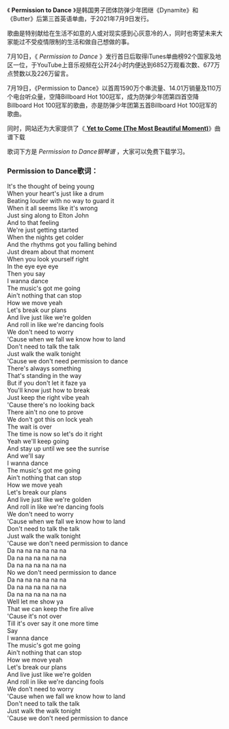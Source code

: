 

《 **Permission to Dance**
》是韩国男子团体防弹少年团继《Dynamite》和《Butter》后第三首英语单曲，于2021年7月9日发行。

歌曲是特别献给在生活不如意的人或对现实感到心灰意冷的人，同时也寄望未来大家能过不受疫情限制的生活和做自己想做的事。

7月10日，《 _Permission to Dance_
》发行首日后取得iTunes单曲榜92个国家及地区一位，于YouTube上音乐视频在公开24小时内便达到6852万观看次数、677万点赞数以及226万留言。

7月19日，《Permission to Dance》以首周1590万个串流量、14.01万销量及110万个电台听众量，空降Billboard Hot
100冠军，成为防弹少年团第四首空降Billboard Hot 100冠军的歌曲，亦是防弹少年团第五首Billboard Hot 100冠军的歌曲。

同时，网站还为大家提供了《[ **Yet to Come (The Most Beautiful Moment)**](Music-14259.html
"Yet to Come \(The Most Beautiful Moment\) ")》曲谱下载

歌词下方是 _Permission to Dance钢琴谱_ ，大家可以免费下载学习。

### Permission to Dance歌词：

It's the thought of being young  
When your heart's just like a drum  
Beating louder with no way to guard it  
When it all seems like it's wrong  
Just sing along to Elton John  
And to that feeling  
We're just getting started  
When the nights get colder  
And the rhythms got you falling behind  
Just dream about that moment  
When you look yourself right  
In the eye eye eye  
Then you say  
I wanna dance  
The music's got me going  
Ain't nothing that can stop  
How we move yeah  
Let's break our plans  
And live just like we're golden  
And roll in like we're dancing fools  
We don't need to worry  
'Cause when we fall we know how to land  
Don't need to talk the talk  
Just walk the walk tonight  
'Cause we don't need permission to dance  
There's always something  
That's standing in the way  
But if you don't let it faze ya  
You'll know just how to break  
Just keep the right vibe yeah  
'Cause there's no looking back  
There ain't no one to prove  
We don't got this on lock yeah  
The wait is over  
The time is now so let's do it right  
Yeah we'll keep going  
And stay up until we see the sunrise  
And we'll say  
I wanna dance  
The music's got me going  
Ain't nothing that can stop  
How we move yeah  
Let's break our plans  
And live just like we're golden  
And roll in like we're dancing fools  
We don't need to worry  
'Cause when we fall we know how to land  
Don't need to talk the talk  
Just walk the walk tonight  
'Cause we don't need permission to dance  
Da na na na na na na  
Da na na na na na na  
Da na na na na na na  
No we don't need permission to dance  
Da na na na na na na  
Da na na na na na na  
Da na na na na na na  
Well let me show ya  
That we can keep the fire alive  
'Cause it's not over  
Till it's over say it one more time  
Say  
I wanna dance  
The music's got me going  
Ain't nothing that can stop  
How we move yeah  
Let's break our plans  
And live just like we're golden  
And roll in like we're dancing fools  
We don't need to worry  
'Cause when we fall we know how to land  
Don't need to talk the talk  
Just walk the walk tonight  
'Cause we don't need permission to dance

